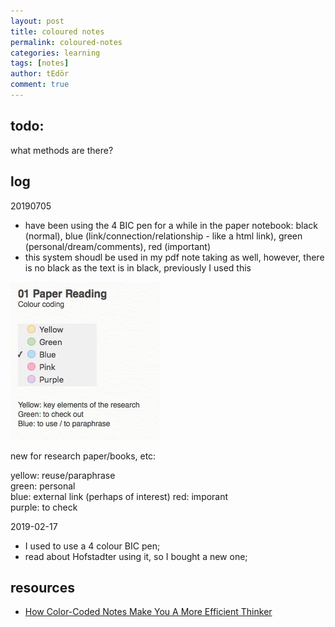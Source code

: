 ```yaml
---
layout: post
title: coloured notes
permalink: coloured-notes
categories: learning
tags: [notes]
author: tEdör
comment: true
---
```



## todo:
what methods are there?

## log

20190705
- have been using the 4 BIC pen for a while in the paper notebook: black (normal), blue (link/connection/relationship - like a html link), green (personal/dream/comments), red (important)
- this system shoudl be used in my pdf note taking as well, however, there is no black as the text is in black, previously I used this

![prev. colour coding](../assets/img//pdf-colour-coding-01.jpg)

new for research paper/books, etc: 

yellow: reuse/paraphrase  
green: personal  
blue: external link (perhaps of interest) 
red: imporant  
purple: to check

2019-02-17
- I used to use a 4 colour BIC pen;
- read about Hofstadter using it, so I bought a new one;

## resources
- [How Color-Coded Notes Make You A More Efficient Thinker](https://www.fastcompany.com/3009605/how-color-coded-notes-make-you-a-more-efficient-thinker)
